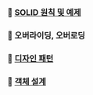 ### 🔶 [SOLID 원칙 및 예제](https://github.com/conf312/java_coding_Interview_book/tree/master/src/main/java/solid)
### 🔶 오버라이딩, 오버로딩
### 🔶 [디자인 패턴](https://github.com/conf312/java_coding_Interview_book/tree/master/src/main/java/design)
### 🔶 [객체 설계](https://github.com/conf312/java_coding_Interview_book/tree/master/src/main/java/coding/challenge)

